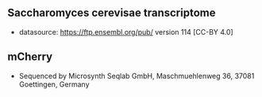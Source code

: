 ## Saccharomyces cerevisae transcriptome
- datasource: https://ftp.ensembl.org/pub/ version 114  [CC-BY 4.0]

## mCherry 
 - Sequenced by Microsynth Seqlab GmbH, Maschmuehlenweg 36, 37081 Goettingen, Germany 